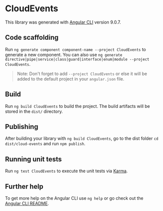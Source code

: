 # CloudEvents

This library was generated with [Angular CLI](https://github.com/angular/angular-cli) version 9.0.7.

## Code scaffolding

Run `ng generate component component-name --project CloudEvents` to generate a new component. You can also use `ng generate directive|pipe|service|class|guard|interface|enum|module --project CloudEvents`.
> Note: Don't forget to add `--project CloudEvents` or else it will be added to the default project in your `angular.json` file. 

## Build

Run `ng build CloudEvents` to build the project. The build artifacts will be stored in the `dist/` directory.

## Publishing

After building your library with `ng build CloudEvents`, go to the dist folder `cd dist/cloud-events` and run `npm publish`.

## Running unit tests

Run `ng test CloudEvents` to execute the unit tests via [Karma](https://karma-runner.github.io).

## Further help

To get more help on the Angular CLI use `ng help` or go check out the [Angular CLI README](https://github.com/angular/angular-cli/blob/master/README.md).
